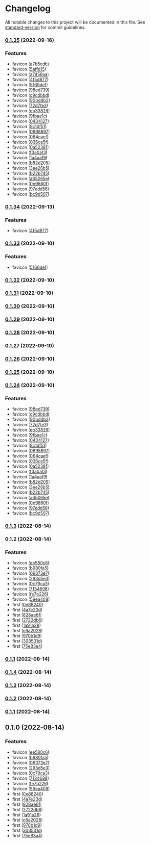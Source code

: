 # Changelog

All notable changes to this project will be documented in this file. See [standard-version](https://github.com/conventional-changelog/standard-version) for commit guidelines.

### [0.1.35](https://github.com/cocoplums/dekopon-design/compare/v0.1.3...v0.1.35) (2022-09-16)


### Features

* favicon ([a7b5cdb](https://github.com/cocoplums/dekopon-design/commit/a7b5cdbc85f8c8c3959a2240a99fb3b8017327b7))
* favicon ([5affd15](https://github.com/cocoplums/dekopon-design/commit/5affd1584d2e6821ebbb183c08058716c80f97ba))
* favicon ([a7456aa](https://github.com/cocoplums/dekopon-design/commit/a7456aac9e4a7d5c8c2ac6794213d11f718f85c9))
* favicon ([4f5d877](https://github.com/cocoplums/dekopon-design/commit/4f5d877d262ed03faef530c7c402df7f34712b14))
* favicon ([5160de1](https://github.com/cocoplums/dekopon-design/commit/5160de1c777347fb242ce6abb0e7f73ab4bdecfd))
* favicon ([98ed739](https://github.com/cocoplums/dekopon-design/commit/98ed739ffd3ff807beba21e6ff5282412c55cdfe))
* favicon ([c9cdbbd](https://github.com/cocoplums/dekopon-design/commit/c9cdbbd75789be17c274e7266bc090e1227e295b))
* favicon ([90bd4b2](https://github.com/cocoplums/dekopon-design/commit/90bd4b2b13f80d07dbb011a25302ab18105a20ea))
* favicon ([72d7fe3](https://github.com/cocoplums/dekopon-design/commit/72d7fe323861c7572eb58db3b859de289579d131))
* favicon ([eb33826](https://github.com/cocoplums/dekopon-design/commit/eb33826c9054b3a67c26b6b59ac7661ee850fcf9))
* favicon ([9fbae1c](https://github.com/cocoplums/dekopon-design/commit/9fbae1c66d24b24d7b1e1d3f24efaf0988e38fce))
* favicon ([0404127](https://github.com/cocoplums/dekopon-design/commit/0404127921a7a2add9032fa0a5d8b9b07a0eeec7))
* favicon ([8c1df51](https://github.com/cocoplums/dekopon-design/commit/8c1df51abbdc9af72137413e925000346043eb06))
* favicon ([0898897](https://github.com/cocoplums/dekopon-design/commit/089889713fe3c832ff2e7a48b0da9d7459b88bd6))
* favicon ([064caef](https://github.com/cocoplums/dekopon-design/commit/064caeff84916bc94df6e0985b626849dad652bc))
* favicon ([036ce5f](https://github.com/cocoplums/dekopon-design/commit/036ce5f393b77f10b4de27df6fd608426e9d162b))
* favicon ([0a52381](https://github.com/cocoplums/dekopon-design/commit/0a52381b8016253575580ab32bb1c244c67648e2))
* favicon ([f3a0a13](https://github.com/cocoplums/dekopon-design/commit/f3a0a1367b7ef657afeec848035ea608205840e2))
* favicon ([1a4aaf9](https://github.com/cocoplums/dekopon-design/commit/1a4aaf953b9d026cb62cf9e035f772a92ec7b3b2))
* favicon ([b82d205](https://github.com/cocoplums/dekopon-design/commit/b82d2055c862955e57eabe35d6c2f99727dcadff))
* favicon ([3ee26b5](https://github.com/cocoplums/dekopon-design/commit/3ee26b5f97ae8c53d482d93ed70f6496ad075713))
* favicon ([b22b745](https://github.com/cocoplums/dekopon-design/commit/b22b74599befd6a8e89ea0db3a0452efc1652c84))
* favicon ([a65065e](https://github.com/cocoplums/dekopon-design/commit/a65065ede3bd3f116dd159e01a15513cccd26a96))
* favicon ([0e9860f](https://github.com/cocoplums/dekopon-design/commit/0e9860ff52265eb5edc11a677dc617d7d677f52a))
* favicon ([97edd58](https://github.com/cocoplums/dekopon-design/commit/97edd5814539d8df3d3e3bbd34183028fb389e0c))
* favicon ([bc9d507](https://github.com/cocoplums/dekopon-design/commit/bc9d50762b2013ba138f7e51fc59a7e0afa09843))

### [0.1.34](https://github.com/cocoplums/dekopon-design/compare/v0.1.33...v0.1.34) (2022-09-13)


### Features

* favicon ([4f5d877](https://github.com/cocoplums/dekopon-design/commit/4f5d877d262ed03faef530c7c402df7f34712b14))

### [0.1.33](https://github.com/cocoplums/dekopon-design/compare/v0.1.32...v0.1.33) (2022-09-10)


### Features

* favicon ([5160de1](https://github.com/cocoplums/dekopon-design/commit/5160de1c777347fb242ce6abb0e7f73ab4bdecfd))

### [0.1.32](https://github.com/cocoplums/dekopon-design/compare/v0.1.31...v0.1.32) (2022-09-10)

### [0.1.31](https://github.com/cocoplums/dekopon-design/compare/v0.1.30...v0.1.31) (2022-09-10)

### [0.1.30](https://github.com/cocoplums/dekopon-design/compare/v0.1.29...v0.1.30) (2022-09-10)

### [0.1.29](https://github.com/cocoplums/dekopon-design/compare/v0.1.28...v0.1.29) (2022-09-10)

### [0.1.28](https://github.com/cocoplums/dekopon-design/compare/v0.1.27...v0.1.28) (2022-09-10)

### [0.1.27](https://github.com/cocoplums/dekopon-design/compare/v0.1.26...v0.1.27) (2022-09-10)

### [0.1.26](https://github.com/cocoplums/dekopon-design/compare/v0.1.25...v0.1.26) (2022-09-10)

### [0.1.25](https://github.com/cocoplums/dekopon-design/compare/v0.1.24...v0.1.25) (2022-09-10)

### [0.1.24](https://github.com/cocoplums/dekopon-design/compare/v0.1.3...v0.1.24) (2022-09-10)


### Features

* favicon ([98ed739](https://github.com/cocoplums/dekopon-design/commit/98ed739ffd3ff807beba21e6ff5282412c55cdfe))
* favicon ([c9cdbbd](https://github.com/cocoplums/dekopon-design/commit/c9cdbbd75789be17c274e7266bc090e1227e295b))
* favicon ([90bd4b2](https://github.com/cocoplums/dekopon-design/commit/90bd4b2b13f80d07dbb011a25302ab18105a20ea))
* favicon ([72d7fe3](https://github.com/cocoplums/dekopon-design/commit/72d7fe323861c7572eb58db3b859de289579d131))
* favicon ([eb33826](https://github.com/cocoplums/dekopon-design/commit/eb33826c9054b3a67c26b6b59ac7661ee850fcf9))
* favicon ([9fbae1c](https://github.com/cocoplums/dekopon-design/commit/9fbae1c66d24b24d7b1e1d3f24efaf0988e38fce))
* favicon ([0404127](https://github.com/cocoplums/dekopon-design/commit/0404127921a7a2add9032fa0a5d8b9b07a0eeec7))
* favicon ([8c1df51](https://github.com/cocoplums/dekopon-design/commit/8c1df51abbdc9af72137413e925000346043eb06))
* favicon ([0898897](https://github.com/cocoplums/dekopon-design/commit/089889713fe3c832ff2e7a48b0da9d7459b88bd6))
* favicon ([064caef](https://github.com/cocoplums/dekopon-design/commit/064caeff84916bc94df6e0985b626849dad652bc))
* favicon ([036ce5f](https://github.com/cocoplums/dekopon-design/commit/036ce5f393b77f10b4de27df6fd608426e9d162b))
* favicon ([0a52381](https://github.com/cocoplums/dekopon-design/commit/0a52381b8016253575580ab32bb1c244c67648e2))
* favicon ([f3a0a13](https://github.com/cocoplums/dekopon-design/commit/f3a0a1367b7ef657afeec848035ea608205840e2))
* favicon ([1a4aaf9](https://github.com/cocoplums/dekopon-design/commit/1a4aaf953b9d026cb62cf9e035f772a92ec7b3b2))
* favicon ([b82d205](https://github.com/cocoplums/dekopon-design/commit/b82d2055c862955e57eabe35d6c2f99727dcadff))
* favicon ([3ee26b5](https://github.com/cocoplums/dekopon-design/commit/3ee26b5f97ae8c53d482d93ed70f6496ad075713))
* favicon ([b22b745](https://github.com/cocoplums/dekopon-design/commit/b22b74599befd6a8e89ea0db3a0452efc1652c84))
* favicon ([a65065e](https://github.com/cocoplums/dekopon-design/commit/a65065ede3bd3f116dd159e01a15513cccd26a96))
* favicon ([0e9860f](https://github.com/cocoplums/dekopon-design/commit/0e9860ff52265eb5edc11a677dc617d7d677f52a))
* favicon ([97edd58](https://github.com/cocoplums/dekopon-design/commit/97edd5814539d8df3d3e3bbd34183028fb389e0c))
* favicon ([bc9d507](https://github.com/cocoplums/dekopon-design/commit/bc9d50762b2013ba138f7e51fc59a7e0afa09843))

### [0.1.3](https://github.com/cocoplums/dekopon-design/compare/v0.1.2...v0.1.3) (2022-08-14)

### 0.1.2 (2022-08-14)


### Features

* favicon ([ee580c6](https://github.com/cocoplums/dekopon-design/commit/ee580c6bd444705ab4966ca76173684e76dccf19))
* favicon ([b980fa5](https://github.com/cocoplums/dekopon-design/commit/b980fa58f7a904be7b26500c8210adaf82143fb4))
* favicon ([09073e7](https://github.com/cocoplums/dekopon-design/commit/09073e742eb55d5bdf12632f6a113a17ffe1b1e8))
* favicon ([293d5e3](https://github.com/cocoplums/dekopon-design/commit/293d5e3aad5d97aad5e746477a45447edf4da2a4))
* favicon ([0c79ca3](https://github.com/cocoplums/dekopon-design/commit/0c79ca3d9f99b8adee939ff0b3942973dd54b031))
* favicon ([7134698](https://github.com/cocoplums/dekopon-design/commit/71346980e16bff5345b7c2e2955704370a177845))
* favicon ([fe7b226](https://github.com/cocoplums/dekopon-design/commit/fe7b2267e286df3b61451181b4b015aca3ad6471))
* favicon ([59ea408](https://github.com/cocoplums/dekopon-design/commit/59ea4087b9bed532e93cce231e912ee262ca90e4))
* first ([0e88240](https://github.com/cocoplums/dekopon-design/commit/0e882403455956e399424dbf643494b8464ee9ab))
* first ([4a7e23d](https://github.com/cocoplums/dekopon-design/commit/4a7e23d79350e1d8d073ef02b47a2a1d7920c8d3))
* first ([828ae6f](https://github.com/cocoplums/dekopon-design/commit/828ae6fcd381f8984ad5b0ea34226374a78b3ff7))
* first ([2722db6](https://github.com/cocoplums/dekopon-design/commit/2722db6adfaf1bb8111bd45f278e48670ef1ce7b))
* first ([1a91a28](https://github.com/cocoplums/dekopon-design/commit/1a91a281ad59b6c921fd44886532d45d18bbb7a2))
* first ([c6a2028](https://github.com/cocoplums/dekopon-design/commit/c6a2028fe9f596c165ae0904fa548f2a071c283c))
* first ([970b1d9](https://github.com/cocoplums/dekopon-design/commit/970b1d9db1820f13cc12461b15bfb00c677375fe))
* first ([303531d](https://github.com/cocoplums/dekopon-design/commit/303531dfc2a53a21620be135f71811a25d95b45b))
* first ([75e83a4](https://github.com/cocoplums/dekopon-design/commit/75e83a46ff578a352d622201769d7061367033a2))

### [0.1.1](https://github.com/cocoplums/dekopon-design/compare/v0.1.4...v0.1.1) (2022-08-14)

### [0.1.4](https://github.com/cocoplums/dekopon-design/compare/v0.1.3...v0.1.4) (2022-08-14)

### [0.1.3](https://github.com/cocoplums/dekopon-design/compare/v0.1.2...v0.1.3) (2022-08-14)

### [0.1.2](https://github.com/cocoplums/dekopon-design/compare/v0.1.1...v0.1.2) (2022-08-14)

### [0.1.1](https://github.com/cocoplums/dekopon-design/compare/v0.1.0...v0.1.1) (2022-08-14)

## 0.1.0 (2022-08-14)


### Features

* favicon ([ee580c6](https://github.com/cocoplums/dekopon-design/commit/ee580c6bd444705ab4966ca76173684e76dccf19))
* favicon ([b980fa5](https://github.com/cocoplums/dekopon-design/commit/b980fa58f7a904be7b26500c8210adaf82143fb4))
* favicon ([09073e7](https://github.com/cocoplums/dekopon-design/commit/09073e742eb55d5bdf12632f6a113a17ffe1b1e8))
* favicon ([293d5e3](https://github.com/cocoplums/dekopon-design/commit/293d5e3aad5d97aad5e746477a45447edf4da2a4))
* favicon ([0c79ca3](https://github.com/cocoplums/dekopon-design/commit/0c79ca3d9f99b8adee939ff0b3942973dd54b031))
* favicon ([7134698](https://github.com/cocoplums/dekopon-design/commit/71346980e16bff5345b7c2e2955704370a177845))
* favicon ([fe7b226](https://github.com/cocoplums/dekopon-design/commit/fe7b2267e286df3b61451181b4b015aca3ad6471))
* favicon ([59ea408](https://github.com/cocoplums/dekopon-design/commit/59ea4087b9bed532e93cce231e912ee262ca90e4))
* first ([0e88240](https://github.com/cocoplums/dekopon-design/commit/0e882403455956e399424dbf643494b8464ee9ab))
* first ([4a7e23d](https://github.com/cocoplums/dekopon-design/commit/4a7e23d79350e1d8d073ef02b47a2a1d7920c8d3))
* first ([828ae6f](https://github.com/cocoplums/dekopon-design/commit/828ae6fcd381f8984ad5b0ea34226374a78b3ff7))
* first ([2722db6](https://github.com/cocoplums/dekopon-design/commit/2722db6adfaf1bb8111bd45f278e48670ef1ce7b))
* first ([1a91a28](https://github.com/cocoplums/dekopon-design/commit/1a91a281ad59b6c921fd44886532d45d18bbb7a2))
* first ([c6a2028](https://github.com/cocoplums/dekopon-design/commit/c6a2028fe9f596c165ae0904fa548f2a071c283c))
* first ([970b1d9](https://github.com/cocoplums/dekopon-design/commit/970b1d9db1820f13cc12461b15bfb00c677375fe))
* first ([303531d](https://github.com/cocoplums/dekopon-design/commit/303531dfc2a53a21620be135f71811a25d95b45b))
* first ([75e83a4](https://github.com/cocoplums/dekopon-design/commit/75e83a46ff578a352d622201769d7061367033a2))
